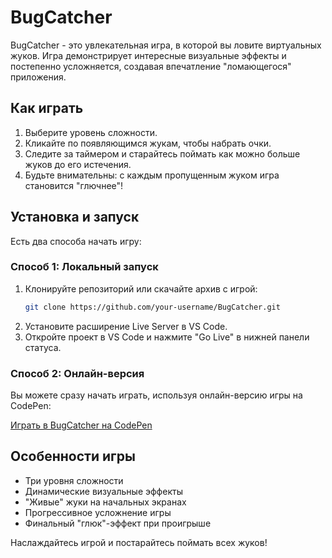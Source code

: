 # BugCatcher

BugCatcher - это увлекательная игра, в которой вы ловите виртуальных жуков. Игра демонстрирует интересные визуальные эффекты и постепенно усложняется, создавая впечатление "ломающегося" приложения.

## Как играть

1. Выберите уровень сложности.
2. Кликайте по появляющимся жукам, чтобы набрать очки.
3. Следите за таймером и старайтесь поймать как можно больше жуков до его истечения.
4. Будьте внимательны: с каждым пропущенным жуком игра становится "глючнее"!

## Установка и запуск

Есть два способа начать игру:

### Способ 1: Локальный запуск

1. Клонируйте репозиторий или скачайте архив с игрой:
   ```bash
   git clone https://github.com/your-username/BugCatcher.git
   ```
2. Установите расширение Live Server в VS Code.
3. Откройте проект в VS Code и нажмите "Go Live" в нижней панели статуса.

### Способ 2: Онлайн-версия

Вы можете сразу начать играть, используя онлайн-версию игры на CodePen:

[Играть в BugCatcher на CodePen](https://codepen.io/igitlog/pen/vYZwYgr)

## Особенности игры

- Три уровня сложности
- Динамические визуальные эффекты
- "Живые" жуки на начальных экранах
- Прогрессивное усложнение игры
- Финальный "глюк"-эффект при проигрыше

Наслаждайтесь игрой и постарайтесь поймать всех жуков!